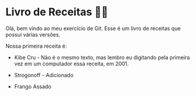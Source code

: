 # Livro de Receitas :man_cook:

Olá, bem vindo ao meu exercício de Git. Esse é um livro de receitas que possui várias versões.

Nossa primeira receita é:

- Kibe Cru - Não é o mesmo texto, mas lembro eu digitando pela primeira vez em um computador essa receita, em 2001.
- Strogonoff - Adicionado

- Frango Assado
